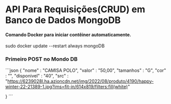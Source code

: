 # API Para Requisições(CRUD) em Banco de Dados MongoDB

#### Comando Docker para iniciar contêiner automaticamente.

sudo docker update --restart always mongoDB

### Primeiro POST no Mondo DB

´´´json
{
    "nome" : "CAMISA POLO",
    "valor" : "50,00",
    "tamanhos" : "G",
    "cor" : "",
    "disponivel" : "40",
    "src" : "https://6239028l.ha.azioncdn.net/img/2022/08/produto/4190/happy-winter-22-21389-1.jpg?ims=fit-in/614x819/filters:fill(white)"
    
}
´´´